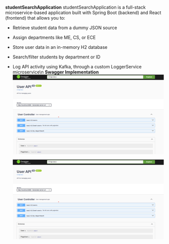 **studentSearchApplication**
studentSearchApplication is a full-stack microservice-based application built with Spring Boot (backend) and React (frontend) that allows you to:
- Retrieve student data from a dummy JSON source
- Assign departments like ME, CS, or ECE
- Store user data in an in-memory H2 database
- Search/filter students by department or ID
- Log API activity using Kafka, through a custom LoggerService microservice\n
**Swagger Implementation**
  <img src="https://github.com/karank695/studentSearchApplication/blob/main/backend/studentsearch/src/main/resources/images/swagger.png?raw=true" alt="Swagger Screenshot" width="600"/>

  ![Swagger Screenshot](https://github.com/karank695/studentSearchApplication/blob/main/backend/studentsearch/src/main/resources/images/swagger.png?raw=true)
  

